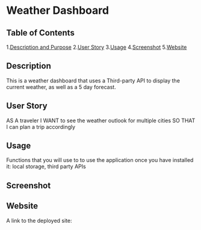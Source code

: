 # Weather Dashboard
## Table of Contents
1.[Description and Purpose](#description)
2.[User Story](#userstory)
3.[Usage](#usage)
4.[Screenshot](#screenshot)
5.[Website](#website)
## Description
This is a weather dashboard that uses a Third-party API to display the current weather, as well as a 5 day forecast.
## User Story
AS A traveler
I WANT to see the weather outlook for multiple cities
SO THAT I can plan a trip accordingly
## Usage
Functions that you will use to to use the application once you have installed it:
local storage, third party APIs
## Screenshot

## Website
A link to the deployed site: 
